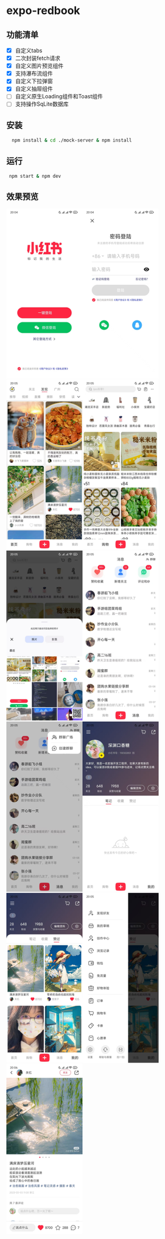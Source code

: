 # expo-redbook

## 功能清单

- [x] 自定义tabs
- [x] 二次封装fetch请求
- [x] 自定义图片预览组件
- [x] 支持瀑布流组件
- [x] 自定义下拉弹窗
- [x] 自定义抽屉组件
- [ ] 自定义原生Loading组件和Toast组件
- [ ] 支持操作SqLite数据库

## 安装

```bash
  npm install & cd ./mock-server & npm install
```

## 运行

```bash
 npm start & npm dev
```

## 效果预览

<img src="./docs/images/img_01.jpg" width="200px"><img src="./docs/images/img_02.jpg" width="200px"><img src="./docs/images/img_03.jpg" width="200px"><img src="./docs/images/img_04.jpg" width="200px"><img src="./docs/images/img_05.jpg" width="200px"><img src="./docs/images/img_06.jpg" width="200px"><img src="./docs/images/img_07.jpg" width="200px"><img src="./docs/images/img_08.jpg" width="200px"><img src="./docs/images/img_09.jpg" width="200px"><img src="./docs/images/img_10.jpg" width="200px"><img src="./docs/images/img_11.jpg" width="200px">
